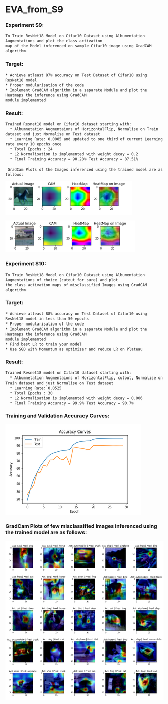 # EVA_from_S9

### Experiment S9: 
    To Train ResNet18 Model on Cifar10 Dataset using Albumentation Augmentations and plot the class activation
    map of the Model inferenced on sample Cifar10 image using GradCAM algorithm
    
### Target:
    * Achieve atleast 87% accuracy on Test Dataset of Cifar10 using ResNet18 model
    * Proper modularisation of the code 
    * Implement GradCAM algorithm in a separate Module and plot the Heatmaps the inference using GradCAM 
    module implemented
    
### Result:
    Trained Resnet18 model on Cifar10 dataset starting with:
      * Albumnetation Augmentaions of HorizontalFlip, Normalise on Train dataset and just Normalise on Test dataset
      * Learning Rate: 0.0005 and updated to one third of current Learning rate every 10 epochs once
      * Total Epochs : 24
      * L2 Normalisation is implemented with weight decay = 0.2
      * Final Training Accuracy = 90.28% Test Accuracy = 87.51%
      
     GradCam Plots of the Images inferenced using the trained model are as follows:
     
![](https://raw.githubusercontent.com/vedapragna/EVA_from_S9/master/sample_horse_heatmap.PNG) 

![](https://raw.githubusercontent.com/vedapragna/EVA_from_S9/master/sample_truck_heatmap.PNG)


### Experiment S10:
    To Train ResNet18 Model on Cifar10 Dataset using Albumentation Augmentations of choice (cutout for sure) and plot 
    the class activation maps of misclassified Images using GradCAM algorithm
    
### Target:
    * Achieve atleast 88% accuracy on Test Dataset of Cifar10 using ResNet18 model in less than 50 epochs
    * Proper modularisation of the code 
    * Implement GradCAM algorithm in a separate Module and plot the Heatmaps the inference using GradCAM 
    module implemented
    * Find best LR to train your model
    * Use SGD with Momentum as optimizer and reduce LR on Plateau
    
### Result:
    Trained Resnet18 model on Cifar10 dataset starting with:
      * Albumnetation Augmentaions of HorizontalFlip, cutout, Normalise on Train dataset and just Normalise on Test dataset
      * Learning Rate: 0.0525
      * Total Epochs : 30
      * L2 Normalisation is implemented with weight decay = 0.006
      * Final Training Accuracy = 99.9% Test Accuracy = 90.7%
      
    
### Training and Validation Accuracy Curves:

![](https://raw.githubusercontent.com/vedapragna/EVA_from_S9/master/Outputs/Accuracy%20curves.png)


### GradCam Plots of few misclassified Images inferenced using the trained model are as follows:
     
![](https://raw.githubusercontent.com/vedapragna/EVA_from_S9/master/Outputs/Misclassified_Imgs_HeatMaps.png) 


